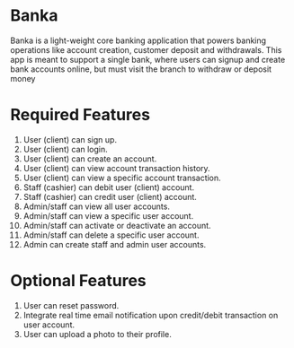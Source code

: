 # Banka
Banka is a light-weight core banking application that powers banking operations like account creation, customer deposit and withdrawals. This app is meant to support a single bank, where
users can signup and create bank accounts online, but must visit the branch to withdraw or
deposit money

# Required Features 
1. User (client) can sign up.
2. User (client) can login.
3. User (client) can create an account.
4. User (client) can view account transaction history.
5. User (client) can view a specific account transaction.
6. Staff (cashier) can debit user (client) account.
7. Staff (cashier) can credit user (client) account.
8. Admin/staff can view all user accounts.
9. Admin/staff can view a specific user account.
10. Admin/staff can activate or deactivate an account.
11. Admin/staff can delete a specific user account.
12. Admin can create staff and admin user accounts.

# Optional Features
1. User can reset password.
2. Integrate real time email notification upon credit/debit transaction on user account.
3. User can upload a photo to their profile.

